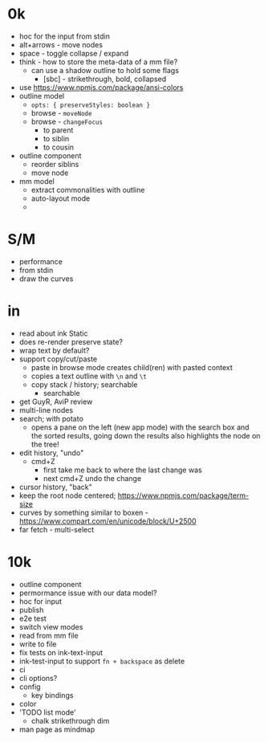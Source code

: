 # 0k

- hoc for the input from stdin
- alt+arrows - move nodes
- space - toggle collapse / expand
- think - how to store the meta-data of a mm file?
  - can use a shadow outline to hold some flags
    - [sbc] - strikethrough, bold, collapsed
- use https://www.npmjs.com/package/ansi-colors
- outline model
  - `opts: { preserveStyles: boolean }`
  - browse - `moveNode`
  - browse - `changeFocus`
    - to parent
    - to siblin
    - to cousin
- outline component
  - reorder siblins
  - move node
- mm model
  - extract commonalities with outline
  - auto-layout mode
  -

# S/M

- performance
- from stdin
- draw the curves

# in

- read about ink Static
- does re-render preserve state?
- wrap text by default?
- support copy/cut/paste
  - paste in browse mode creates child(ren) with pasted context
  - copies a text outline with `\n` and `\t`
  - copy stack / history; searchable
    - searchable
- get GuyR, AviP review
- multi-line nodes
- search; with potato
  - opens a pane on the left (new app mode) with the search box and the sorted results,
    going down the results also highlights the node on the tree!
- edit history, "undo"
  - cmd+Z
    - first take me back to where the last change was
    - next cmd+Z undo the change
- cursor history, "back"
- keep the root node centered; https://www.npmjs.com/package/term-size
- curves by something similar to boxen - https://www.compart.com/en/unicode/block/U+2500
- far fetch - multi-select

# 10k

- outline component
- permormance issue with our data model?
- hoc for input
- publish
- e2e test
- switch view modes
- read from mm file
- write to file
- fix tests on ink-text-input
- ink-test-input to support `fn + backspace` as delete
- ci
- cli options?
- config
  - key bindings
- color
- 'TODO list mode'
  - chalk strikethrough dim
- man page as mindmap

